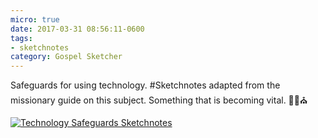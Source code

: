 ```yaml
---
micro: true
date: 2017-03-31 08:56:11-0600
tags:
- sketchnotes
category: Gospel Sketcher
---
```


Safeguards for using technology. #Sketchnotes adapted from the missionary guide on this subject. Something that is becoming vital. ✍🏼⛪️

[![Technology Safeguards Sketchnotes](http://www.gospelsketcher.org/uploads/2018/cd98d35331.jpg)](http://www.gospelsketcher.org/uploads/2018/cd98d35331.jpg)
